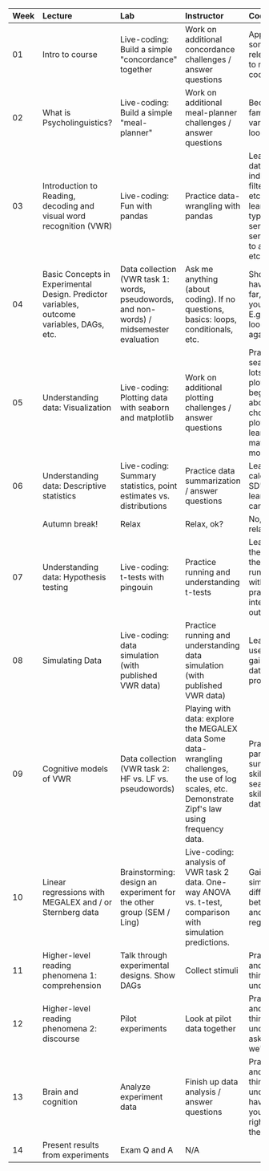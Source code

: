 

| Week |  Lecture                                                                                     |  Lab                                                                                       |  Instructor                                                                                                                                             |  Coding Goals                                                                                                                                                                                     |
|:-----|:---------------------------------------------------------------------------------------------|:-------------------------------------------------------------------------------------------|:--------------------------------------------------------------------------------------------------------------------------------------------------------|:--------------------------------------------------------------------------------------------------------------------------------------------------------------------------------------------------|
|  01   |  Intro to course                                                                             |  Live-coding: Build a simple "concordance" together                                        |  Work on additional concordance challenges / answer questions                                                                                           | Apply Python to something semi-relevant and learn to modify existing code                                                                                                                         |
|  02   |  What is Psycholinguistics?                                                                  |  Live-coding: Build a simple "meal-planner"                                                |  Work on additional meal-planner challenges / answer questions                                                                                          |  Become more familiar with variable types, loops, etc.                                                                                                                                            |
|  03   |  Introduction to Reading, decoding and visual word recognition (VWR)                         |  Live-coding: Fun with pandas                                                              |  Practice data-wrangling with pandas                                                                                                                    | Learn about dataframes: indexing, sorting, filtering, mutating, etc. Also: students learn new data types: pandas series, numpy series, converting to and from lists, etc.                         |
|  04   |  Basic Concepts in Experimental Design. Predictor variables, outcome variables, DAGs,  etc.  |  Data collection (VWR task 1: words, pseudowords, and non-words) / midsemester evaluation  |  Ask me anything (about coding). If no questions, basics: loops, conditionals, etc.                                                                     |  Shore up what you have learned so far, and fill in gaps you are missing. E.g., "how do loops work again..?"                                                                                      |
|  05   |  Understanding data: Visualization                                                           |  Live-coding: Plotting data with seaborn and matplotlib                                    |  Work on additional plotting challenges / answer questions                                                                                              | Practice using seaborn to make lots of different plot types, and begin thinking about how to choose the right plot. If you want, learn how to use matplotlib to modify your plots.                |
|  06   |  Understanding data: Descriptive statistics                                                  |  Live-coding: Summary statistics, point estimates vs. distributions                        |  Practice data summarization / answer questions                                                                                                         | Learn how to calculate means, SD's, etc., and learn what these can and can't do.                                                                                                                  |
|      |  Autumn break!                                                                               | Relax                                                                                      | Relax, ok?                                                                                                                                              | No, seriously, just relax.                                                                                                                                                                        |
|  07   |  Understanding data: Hypothesis testing                                                      |  Live-coding: t-tests with pingouin                                                        |  Practice running and understanding t-tests                                                                                                             | Learn to choose the right t-test for the data, practice running t-tests with pingouin, and practice interpreting the output.                                                                      |
|  08   |  Simulating Data                                                                             |  Live-coding: data simulation (with published VWR data)                                    |  Practice running and understanding data simulation (with published VWR data)                                                                           | Learn how we can use simulation to gain insight about data-generating processes.&nbsp;                                                                                                            |
|  09   |  Cognitive models of VWR                                                                     |  Data collection (VWR task 2: HF vs. LF vs. pseudowords)                                   |  Playing with data: explore the MEGALEX data  Some data-wrangling challenges, the use of log scales, etc. Demonstrate Zipf's law using frequency data.  | Practice your pandas skills, your summary statistics skills, and your seaborn/matplotlib skills with a new dataset.                                                                               |
|  10  |  Linear regressions with MEGALEX and / or Sternberg data                                     |  Brainstorming: design an experiment for the other group (SEM / Ling)                      |  Live-coding: analysis of VWR task 2 data. One-way ANOVA vs. t-test, comparison with simulation predictions.                                            | Gain insight into similarities and differences between t-tests, anova's, and linear regressions.                                                                                                  |
|  11  |  Higher-level reading phenomena 1:  comprehension                                            |  Talk through experimental designs. Show DAGs                                              |  Collect stimuli                                                                                                                                        | Practice your skills and ask about things you don't undertand.                                                                                                                                    |
|  12  |  Higher-level reading phenomena 2: discourse                                                 |  Pilot experiments                                                                         |  Look at pilot data together                                                                                                                            | Practice your skills and ask about things you don't undertand. Please ask, that's what we're here for!                                                                                            |
|  13  |  Brain and cognition                                                                         |  Analyze experiment data                                                                   |  Finish up data analysis / answer questions                                                                                                             | Practice your skills and ask about things you don't undertand. You have asked all your questions, right? No? Now's the time!                                                                      |
|  14  |  Present results from experiments                                                            |  Exam Q and A                                                                              |  N/A                                                                                                                                                    |                                                                                                                                                                                                   |  
